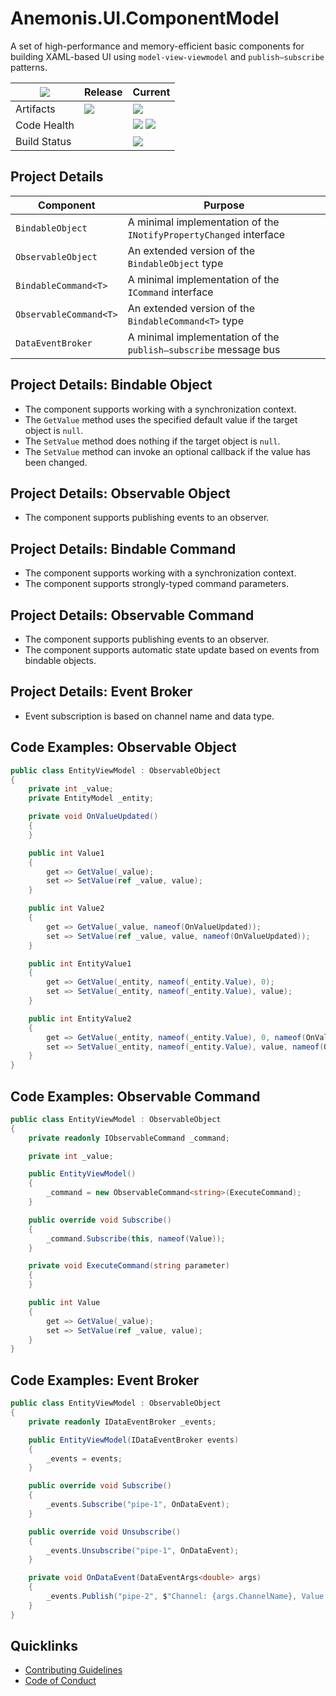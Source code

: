 # Anemonis.UI.ComponentModel

A set of high-performance and memory-efficient basic components for building XAML-based UI using `model-view-viewmodel` and `publish–subscribe` patterns.

| [![](https://img.shields.io/gitter/room/nwjs/nw.js.svg?style=flat-square)](https://gitter.im/anemonis/ui-component-model) | Release | Current |
|---|---|---|
| Artifacts | [![](https://img.shields.io/nuget/vpre/Anemonis.UI.ComponentModel.svg?style=flat-square)](https://www.nuget.org/packages/Anemonis.UI.ComponentModel) | [![](https://img.shields.io/myget/alexanderkozlenko/vpre/Anemonis.UI.ComponentModel.svg?label=myget&style=flat-square)](https://www.myget.org/feed/alexanderkozlenko/package/nuget/Anemonis.UI.ComponentModel) |
| Code Health | | [![](https://img.shields.io/sonar/coverage/ui-component-model?format=long&server=https%3A%2F%2Fsonarcloud.io&style=flat-square)](https://sonarcloud.io/component_measures?id=ui-component-model&metric=coverage&view=list) [![](https://img.shields.io/sonar/violations/ui-component-model?format=long&server=https%3A%2F%2Fsonarcloud.io&style=flat-square)](https://sonarcloud.io/project/issues?id=ui-component-model&resolved=false) |
| Build Status | | [![](https://img.shields.io/azure-devops/build/alexanderkozlenko/github-pipelines/10?label=main&style=flat-square)](https://dev.azure.com/alexanderkozlenko/github-pipelines/_build?definitionId=10&_a=summary) |

## Project Details

| Component | Purpose |
| --- | --- |
| `BindableObject` | A minimal implementation of the `INotifyPropertyChanged` interface |
| `ObservableObject` | An extended version of the `BindableObject` type |
| `BindableCommand<T>` | A minimal implementation of the `ICommand` interface |
| `ObservableCommand<T>` | An extended version of the `BindableCommand<T>` type |
| `DataEventBroker` | A minimal implementation of the `publish–subscribe` message bus |

## Project Details: Bindable Object

- The component supports working with a synchronization context.
- The `GetValue` method uses the specified default value if the target object is `null`.
- The `SetValue` method does nothing if the target object is `null`.
- The `SetValue` method can invoke an optional callback if the value has been changed.

## Project Details: Observable Object

- The component supports publishing events to an observer.

## Project Details: Bindable Command

- The component supports working with a synchronization context.
- The component supports strongly-typed command parameters.

## Project Details: Observable Command

- The component supports publishing events to an observer.
- The component supports automatic state update based on events from bindable objects.

## Project Details: Event Broker

- Event subscription is based on channel name and data type.

## Code Examples: Observable Object

```cs
public class EntityViewModel : ObservableObject
{
    private int _value;
    private EntityModel _entity;

    private void OnValueUpdated()
    {
    }

    public int Value1
    {
        get => GetValue(_value);
        set => SetValue(ref _value, value);
    }

    public int Value2
    {
        get => GetValue(_value, nameof(OnValueUpdated));
        set => SetValue(ref _value, value, nameof(OnValueUpdated));
    }

    public int EntityValue1
    {
        get => GetValue(_entity, nameof(_entity.Value), 0);
        set => SetValue(_entity, nameof(_entity.Value), value);
    }

    public int EntityValue2
    {
        get => GetValue(_entity, nameof(_entity.Value), 0, nameof(OnValueUpdated));
        set => SetValue(_entity, nameof(_entity.Value), value, nameof(OnValueUpdated));
    }
}
```

## Code Examples: Observable Command

```cs
public class EntityViewModel : ObservableObject
{
    private readonly IObservableCommand _command;

    private int _value;

    public EntityViewModel()
    {
        _command = new ObservableCommand<string>(ExecuteCommand);
    }

    public override void Subscribe()
    {
        _command.Subscribe(this, nameof(Value));
    }

    private void ExecuteCommand(string parameter)
    {
    }

    public int Value
    {
        get => GetValue(_value);
        set => SetValue(ref _value, value);
    }
}
```

## Code Examples: Event Broker

```cs
public class EntityViewModel : ObservableObject
{
    private readonly IDataEventBroker _events;

    public EntityViewModel(IDataEventBroker events)
    {
        _events = events;
    }

    public override void Subscribe()
    {
        _events.Subscribe("pipe-1", OnDataEvent);
    }

    public override void Unsubscribe()
    {
        _events.Unsubscribe("pipe-1", OnDataEvent);
    }

    private void OnDataEvent(DataEventArgs<double> args)
    {
        _events.Publish("pipe-2", $"Channel: {args.ChannelName}, Value: {args.Value}");
    }
}
```

## Quicklinks

- [Contributing Guidelines](./CONTRIBUTING.md)
- [Code of Conduct](./CODE_OF_CONDUCT.md)
